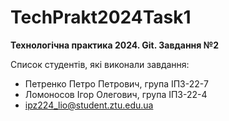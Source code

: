 # TechPrakt2024Task1
**Технологічна практика 2024. Git. Завдання №2**

Список студентів, які виконали завдання:
* Петренко Петро Петрович, група ІПЗ-22-7
* Ломоносов Ігор Олегович, група ІПЗ-22-4 
* ipz224_lio@student.ztu.edu.ua
